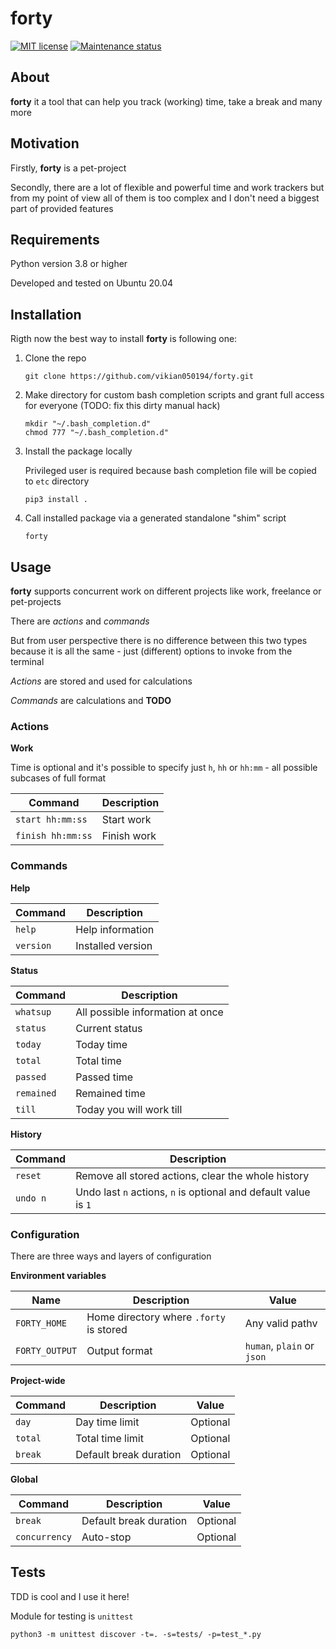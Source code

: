 # forty

[![MIT license][license-badge]][license-url]
[![Maintenance status][status-badge]][status-url]

## About

**forty** it a tool that can help you track (working) time, take a break and many more

## Motivation

Firstly, **forty** is a pet-project

Secondly, there are a lot of flexible and powerful time and work trackers but from my point of view all of them is too complex and I don't need a biggest part of provided features

## Requirements

Python version 3.8 or higher

Developed and tested on Ubuntu 20.04

## Installation

Rigth now the best way to install **forty** is following one:
1. Clone the repo
    ```
    git clone https://github.com/vikian050194/forty.git
    ```
2. Make directory for custom bash completion scripts and grant full access for everyone (TODO: fix this dirty manual hack)
    ```
    mkdir "~/.bash_completion.d"
    chmod 777 "~/.bash_completion.d"
    ```
3. Install the package locally

   Privileged user is required because bash completion file will be copied to `etc` directory
    ```
    pip3 install .
    ```
4. Call installed package via a generated standalone "shim" script
    ```
    forty
    ```

## Usage

**forty** supports concurrent work on different projects like work, freelance or pet-projects

There are *actions* and *commands*

But from user perspective there is no difference between this two types because it is all the same - just (different) options to invoke from the terminal

*Actions* are stored and used for calculations

*Commands* are calculations and **TODO**

### Actions

**Work**

Time is optional and it's possible to specify just `h`, `hh` or `hh:mm` - all possible subcases of full format

| Command | Description |
| --- | --- |
| `start hh:mm:ss` | Start work |
| `finish hh:mm:ss` | Finish work |

### Commands

**Help**

| Command | Description |
| --- | --- |
| `help` | Help information |
| `version` | Installed version |

**Status**

| Command | Description |
| --- | --- |
| `whatsup` | All possible information at once |
| `status` | Current status |
| `today` | Today time |
| `total` | Total time |
| `passed` | Passed time |
| `remained` | Remained time |
| `till` | Today you will work till |

**History**

| Command | Description |
| --- | --- |
| `reset` | Remove all stored actions, clear the whole history |
| `undo n` | Undo last `n` actions, `n` is optional and default value is `1` |

### Configuration

There are three ways and layers of configuration

**Environment variables**

| Name | Description | Value |
| --- | --- | --- |
| `FORTY_HOME` | Home directory where `.forty` is stored | Any valid pathv|
| `FORTY_OUTPUT` | Output format | `human`, `plain` or `json` |

**Project-wide**

| Command | Description | Value |
| --- | --- | --- |
| `day` | Day time limit | Optional |
| `total` | Total time limit | Optional |
| `break` | Default break duration | Optional |

**Global**

| Command | Description | Value |
| --- | --- | --- |
| `break` | Default break duration | Optional |
| `concurrency` | Auto-stop | Optional |

## Tests

TDD is cool and I use it here!

Module for testing is `unittest`

```
python3 -m unittest discover -t=. -s=tests/ -p=test_*.py
```

[status-url]: https://github.com/vikian050194/forty/pulse
[status-badge]: https://img.shields.io/github/last-commit/vikian050194/forty.svg

[license-url]: https://github.com/vikian050194/forty/blob/master/LICENSE
[license-badge]: https://img.shields.io/github/license/vikian050194/forty.svg
